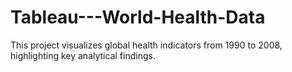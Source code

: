 # Tableau---World-Health-Data
This project visualizes global health indicators from 1990 to 2008, highlighting key analytical findings.
